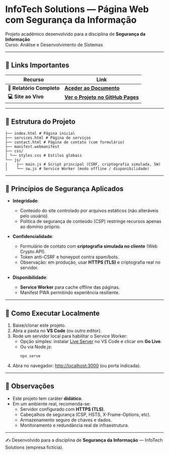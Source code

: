 # InfoTech Solutions — Página Web com Segurança da Informação

Projeto acadêmico desenvolvido para a disciplina de **Segurança da Informação**  
Curso: Análise e Desenvolvimento de Sistemas  

---
## 🔗 Links Importantes

| Recurso             | Link                                                                                                             |
| ------------------- | ---------------------------------------------------------------------------------------------------------------- |
| **📄 Relatório Completo** | **[Aceder ao Documento](https://docs.google.com/document/d/1VJJn4QAESOSPqmT-OwuZz2Uon3BtOE9RJt859uOtMFU/edit?usp=sharing)** |
| **💻 Site ao Vivo** | **[Ver o Projeto no GitHub Pages](https://jo4ovictor.github.io/SI/)** |

---

## 📌 Estrutura do Projeto
```/
├── index.html # Página inicial
├── services.html # Página de serviços
├── contact.html # Página de contato (com formulário)
├── manifest.webmanifest
├── css/
│ └── styles.css # Estilos globais
└── js/
|    ├── main.js # Script principal (CSRF, criptografia simulada, SW)
|    └── sw.js # Service Worker (modo offline / disponibilidade)
```
---

## 🔐 Princípios de Segurança Aplicados
- **Integridade**:  
  - Conteúdo do site controlado por arquivos estáticos (não alteráveis pelo usuário).  
  - Política de segurança de conteúdo (CSP) restringe recursos apenas ao domínio próprio.  

- **Confidencialidade**:  
  - Formulário de contato com **criptografia simulada no cliente** (Web Crypto API).  
  - Token anti-CSRF e honeypot contra spam/bots.  
  - Observação: em produção, usar **HTTPS (TLS)** e criptografia real no servidor.  

- **Disponibilidade**:  
  - **Service Worker** para cache offline das páginas.  
  - Manifest PWA permitindo experiência resiliente.  

---

## 🚀 Como Executar Localmente

1. Baixe/clonar este projeto.  
2. Abra a pasta no **VS Code** (ou outro editor).  
3. Rode um servidor local para habilitar o Service Worker:  
   - Opção simples: instalar [Live Server](https://marketplace.visualstudio.com/items?itemName=ritwickdey.LiveServer) no VS Code e clicar em **Go Live**.  
   - Ou via Node.js:  
     ```bash
     npx serve
     ```  
4. Abra no navegador: [http://localhost:3000](http://localhost:3000) (ou porta indicada).  

---

## 📄 Observações
- Este projeto tem caráter **didático**.  
- Em um ambiente real, recomenda-se:  
  - Servidor configurado com **HTTPS (TLS)**.  
  - Cabeçalhos de segurança (CSP, HSTS, X-Frame-Options, etc).  
  - Armazenamento seguro de chaves e dados.  
  - Monitoramento e redundância real de infraestrutura.  

---

✍️ Desenvolvido para a disciplina de **Segurança da Informação** — InfoTech Solutions (empresa fictícia).
